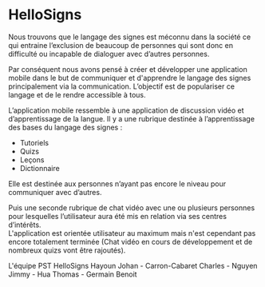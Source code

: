 # HelloSigns

Nous trouvons que le langage des signes est méconnu dans la société ce qui entraine l’exclusion de beaucoup de personnes 
qui sont donc en difficulté ou incapable de dialoguer avec d’autres personnes.

Par conséquent nous avons pensé à créer et développer une application mobile dans le but de communiquer et d'apprendre le langage des signes principalement via la communication.
L’objectif est de populariser ce langage et de le rendre accessible à tous.

L’application mobile ressemble à une application de discussion vidéo et d’apprentissage de la langue. 
Il y a une rubrique destinée à l’apprentissage des bases du langage des signes :

  * Tutoriels
  * Quizs
  * Leçons
  * Dictionnaire
  
Elle est destinée aux personnes n’ayant pas encore le niveau pour communiquer avec d’autres. 

Puis une seconde rubrique de chat vidéo avec une ou plusieurs personnes pour lesquelles l’utilisateur aura été mis en relation via ses 
centres d’intérêts.  
L'application est orientée utilisateur au maximum mais n'est cependant pas encore totalement terminée (Chat vidéo en cours de développement et de nombreux quizs vont être rajoutés).

L'équipe PST HelloSigns
Hayoun Johan - Carron-Cabaret Charles - Nguyen Jimmy - Hua Thomas - Germain Benoit
